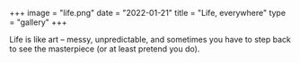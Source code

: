 +++
image = "life.png"
date = "2022-01-21"
title = "Life, everywhere"
type = "gallery"
+++

Life is like art – messy, unpredictable, and sometimes you have to step back to see the masterpiece (or at least pretend you do).
